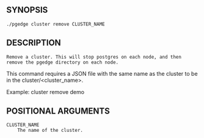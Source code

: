 ## SYNOPSIS
    ./pgedge cluster remove CLUSTER_NAME
 
## DESCRIPTION
    Remove a cluster. This will stop postgres on each node, and then remove the pgedge directory on each node.
This command requires a JSON file with the same name as the cluster to be in the cluster/<cluster_name>. 

Example: cluster remove demo 
 
## POSITIONAL ARGUMENTS
    CLUSTER_NAME
        The name of the cluster.
